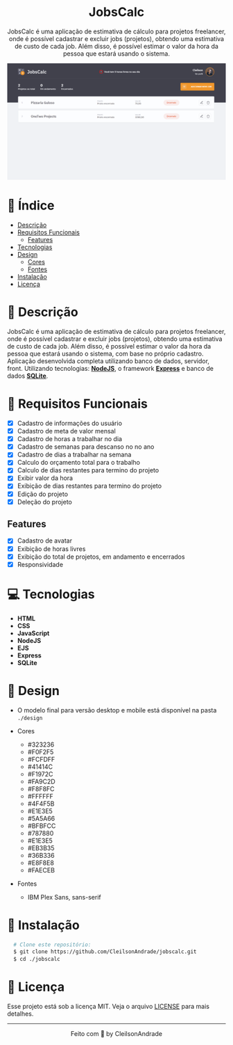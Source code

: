 <div align="center">
  <h1>JobsCalc</h1>
  <p>JobsCalc é uma aplicação de estimativa de cálculo para projetos freelancer, onde é possível cadastrar e excluir jobs (projetos), obtendo uma estimativa de custo de cada job. Além disso, é possível estimar o valor da hora da pessoa que estará usando o sistema.</p>
  <img src="./design/desktop.gif" alt="Logo" width="800">
</div>

# 📒 Índice
* [Descrição](#descrição)
* [Requisitos Funcionais](#requisitos)
  * [Features](#features)
* [Tecnologias](#tecnologias)
* [Design](#design)
  * [Cores](#cores)
  * [Fontes](#fontes)
* [Instalação](#instalação)
* [Licença](#licença)

# 📃 <span id="descrição">Descrição</span>
JobsCalc é uma aplicação de estimativa de cálculo para projetos freelancer, onde é possível cadastrar e excluir jobs (projetos), obtendo uma estimativa de custo de cada job. Além disso, é possível estimar o valor da hora da pessoa que estará usando o sistema, com base no próprio cadastro. Aplicação desenvolvida completa utilizando banco de dados, servidor, front. Utilizando tecnologias: [**NodeJS**](https://nodejs.org/en), o framework [**Express**](https://expressjs.com/pt-br/) e banco de dados [**SQLite**](https://www.sqlite.org/).

# 📌 <span id="requisitos">Requisitos Funcionais</span>
- [x] Cadastro de informações do usuário<br>
- [x] Cadastro de meta de valor mensal<br>
- [x] Cadastro de horas a trabalhar no dia<br>
- [x] Cadastro de semanas para descanso no no ano<br>
- [x] Cadastro de dias a trabalhar na semana<br>
- [x] Calculo do orçamento total para o trabalho<br>
- [x] Calculo de dias restantes para termino do projeto<br>
- [x] Exibir valor da hora<br>
- [x] Exibição de dias restantes para termino do projeto<br>
- [x] Edição do projeto<br>
- [x] Deleção do projeto<br>

## Features
- [x] Cadastro de avatar<br>
- [x] Exibição de horas livres<br>
- [x] Exibição do total de projetos, em andamento e encerrados<br>
- [x] Responsividade<br>

# 💻 <span id="tecnologias">Tecnologias</span>
- **HTML**
- **CSS**
- **JavaScript**
- **NodeJS**
- **EJS**
- **Express**
- **SQLite**

# 🎨 <span id="design">Design</span>
- O modelo final para versão desktop e mobile está disponível na pasta `./design`

- <span id="cores">Cores<br></span>
  * #323236<br>
  * #F0F2F5<br>
  * #FCFDFF<br>
  * #41414C<br>
  * #F1972C<br>
  * #FA9C2D<br>
  * #F8F8FC<br>
  * #FFFFFF<br>
  * #4F4F5B<br>
  * #E1E3E5<br>
  * #5A5A66<br>
  * #BFBFCC<br>
  * #787880<br>
  * #E1E3E5<br>
  * #EB3B35<br> 
  * #36B336<br>
  * #E8F8E8<br>
  * #FAECEB<br>

- <span id="fontes">Fontes<br></span>
  * IBM Plex Sans, sans-serif

# 🚀 <span id="instalação">Instalação</span>
```bash
  # Clone este repositório:
  $ git clone https://github.com/CleilsonAndrade/jobscalc.git
  $ cd ./jobscalc
```

# 📝 <span id="licença">Licença</span>
Esse projeto está sob a licença MIT. Veja o arquivo [LICENSE](LICENSE) para mais detalhes.

---

<p align="center">
  Feito com 💜 by CleilsonAndrade
</p>